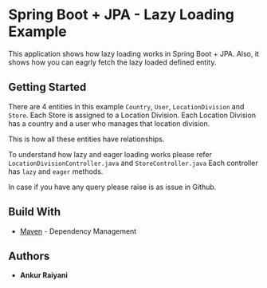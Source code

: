 # Spring Boot + JPA - Lazy Loading Example

This application shows how lazy loading works in Spring Boot + JPA.
Also, it shows how you can eagrly fetch the lazy loaded defined entity.

## Getting Started
There are 4 entities in this example `Country`, `User`, `LocationDivision` and `Store`.
Each Store is assigned to a Location Division.
Each Location Division has a country and a user who manages that location division.

This is how all these entities have relationships.

To understand how lazy and eager loading works please refer `LocationDivisionController.java` and `StoreController.java`
Each controller has `lazy` and `eager` methods.

In case if you have any query please raise is as issue in Github.

## Build With

* [Maven](https://maven.apache.org/) - Dependency Management

## Authors

* **Ankur Raiyani** 
